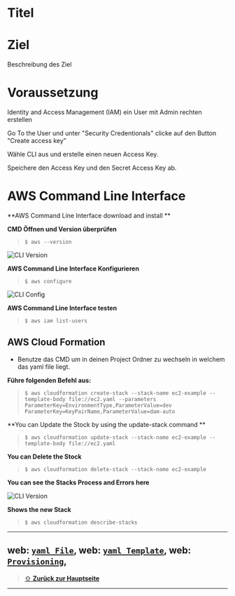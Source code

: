 Titel
====

# Ziel

Beschreibung des Ziel

# Voraussetzung

Identity and Access Management (IAM) ein User mit Admin rechten erstellen
 
 Go To the User und unter "Security Credentionals" clicke auf den Button "Create access key"

 Wähle CLI aus und erstelle einen neuen Access Key. 

 Speichere den Access Key und den Secret Access Key ab.

# AWS Command Line Interface

  
  **AWS Command Line Interface download and install **
  
  **CMD Öffnen und Version überprüfen**
  
  > `$ aws --version`

![CLI Version](00images/aws_cli.png)

  **AWS Command Line Interface Konfigurieren**
  
  > `$ aws configure`

![CLI Config](00images/aws_configure.png)

  **AWS Command Line Interface testen**
  
  > `$ aws iam list-users`

## AWS Cloud Formation
- Benutze das CMD um in deinen Project Ordner zu wechseln in welchem das yaml file liegt.


 **Führe folgenden Befehl aus:**
  
  > `$ aws cloudformation create-stack --stack-name ec2-example --template-body file://ec2.yaml --parameters ParameterKey=EnvironmentType,ParameterValue=dev ParameterKey=KeyPairName,ParameterValue=dam-auto`

**You can Update the Stock by using the update-stack command **
  
  > `$ aws cloudformation update-stack --stack-name ec2-example --template-body file://ec2.yaml`


**You can Delete the Stock**
  
  > `$ aws cloudformation delete-stack --stack-name ec2-example`

**You can see the Stacks Process and Errors here**

![CLI Version](00images/aws_stack.png)

**Shows the new Stack**
  
  > `$ aws cloudformation describe-stacks`

---

web: [`yaml File`](https://docs.aws.amazon.com/AWSCloudFormation/latest/UserGuide/gettingstarted.templatebasics.html),
web: [`yaml Template`](https://docs.aws.amazon.com/AWSCloudFormation/latest/UserGuide/conditions-sample-templates.html),
web: [`Provisioning`](https://jennapederson.com/blog/2021/6/21/provisioning-an-ec2-instance-with-cloudformation-part-1/),
---

> [⇧ **Zurück zur Hauptseite**](/README.md)

---

